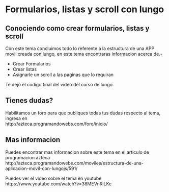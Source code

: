 Formularios, listas y scroll con lungo
=============

<h2>Conociendo como crear formularios, listas y scroll</h2>
<p>Con este tema concluimos todo lo referente a la estructura de una APP movil creada con lungo, en este tema encontraras informacion acerca de.-</p>
<ul>
	<li>Crear Formularios</li>
	<li>Crear listas</li>
	<li>Asignarle un scroll a las paginas que lo requiran</li>
</ul>
<p>Te dejo el codigo final del video del curso de lungo.</p>
<h2>Tienes dudas?</h2>
<p>Habilitamos un foro para que publiques todas tus dudas respecto al tema, ingresa en<br>
http://azteca.programandowebs.com/foro/inicio/</p>
<h2>Mas informacion</h2>
<p>Puedes encontrar mas informacion sobre este tema en el articulo de programacion azteca<br>
http://azteca.programandowebs.com/moviles/estructura-de-una-aplicacion-movil-con-lungojs/591/</p>
<p>Puedes ver el video sobre el tema en youtube<br>
https://www.youtube.com/watch?v=38MEVnRiLKc</p>